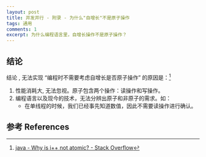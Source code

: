 ```yaml
---
layout: post
title: 并发并行 - 附录 - 为什么"自增长"不是原子操作
tags: 通用
comments: 1
excerpt: 为什么编程语言里，自增长操作不是原子操作？
---
```


## 结论

结论 , 无法实现 “编程时不需要考虑自增长是否原子操作” 的原因是：[^1]

1. 性能消耗大, 无法忽视。原子包含两个操作：读操作和写操作。
2. 编程语言以及现今的技术，无法分辨出原子和非原子的需求。如：
   - 在单线程的时候，我们已经事先知道数值，因此不需要读操作进行确认。

## 参考 References

[^1]: ﻿[java - Why is i++ not atomic? - Stack Overflow](https://stackoverflow.com/questions/25168062/why-is-i-not-atomic)